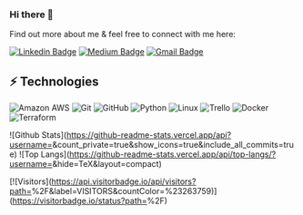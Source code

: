 <!-- LUIT GitHub Profile Template -->

<!-- Keep "Hi there" or replace it with a greeting of your own! -->

### Hi there 👋

<!-- Introduce yourself and give a brief introduction about yourself here.  Also include what tech you're interested in and what you are currently learning -->

Find out more about me & feel free to connect with me here:

<!-- Replace the fields below with the information requested. Remember to remove the encapsulating <> characters. For spaces in names, use %20 (e.g. Broadus%20Palmer) -->

[![Linkedin Badge](https://img.shields.io/badge/-troy-ingram-blue?style=flat-square&logo=Linkedin&logoColor=white&link=https://www.linkedin.com/in/troy-ingram)](https://www.linkedin.com/in/troy-ingram)
[![Medium Badge](https://img.shields.io/badge/troy-ingram-12100E?style=flat-square&logo=medium&logoColor=white&link=https://medium.com/@troy-ingram)](https://medium.com/@troy-ingram)
[![Gmail Badge](https://img.shields.io/badge/-troyingram86@gmail.com-c14438?style=flat-square&logo=Gmail&logoColor=white&link=mailto:troyingram86@gmail.com)](mailto:troyingram86@gmail.com)

## ⚡ Technologies

<!-- Check out the Badges folder for more badges -->

![Amazon AWS](https://img.shields.io/badge/Amazon%20AWS-232F3E?style=flat-square&logo=amazon-aws)
![Git](https://img.shields.io/badge/-Git-black?style=flat-square&logo=git)
![GitHub](https://img.shields.io/badge/-GitHub-181717?style=flat-square&logo=github)
![Python](https://img.shields.io/badge/-Python-black?style=flat-square&logo=Python)
![Linux](https://img.shields.io/badge/Linux-FCC624?style=flat-square&logo=linux&logoColor=black)
![Trello](https://img.shields.io/badge/Trello-%23026AA7.svg?style=flat-square&logo=Trello&logoColor=white)
![Docker](https://img.shields.io/badge/docker-%230db7ed.svg?style=for-the-badge&logo=docker&logoColor=white)
![Terraform](https://img.shields.io/badge/terraform-%235835CC.svg?style=for-the-badge&logo=terraform&logoColor=white)

<!-- Replace the fields below with the information requested. Remember to remove the encapsulating <> characters. -->

![Github Stats](https://github-readme-stats.vercel.app/api?username=<ENTER YOUR GITHUB USERNAME>&count_private=true&show_icons=true&include_all_commits=true)
![Top Langs](https://github-readme-stats.vercel.app/api/top-langs/?username=<ENTER YOUR GITHUB USERNAME>&hide=TeX&layout=compact)


[![Visitors](https://api.visitorbadge.io/api/visitors?path=<ENTER YOUR GITHUB USERNAME>%2F<ENTER YOUR GITHUB USERNAME>&label=VISITORS&countColor=%23263759)](https://visitorbadge.io/status?path=<ENTER YOUR GITHUB USERNAME>%2F<ENTER YOUR GITHUB USERNAME>)
